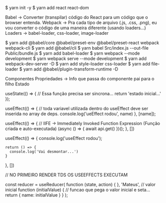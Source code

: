 $ yarn init -y
$ yarn add react react-dom

Babel -> Converter (transpilar) código do React para um código que o browser entenda.
Webpack -> Pra cada tipo de arquivo (.js, .css, .png), eu vou converter o código de uma maneira diferente (usando loaders...)
Loaders -> babel-loader, css-loader, image-loader

$ yarn add @babel/core @babel/preset-env @babel/preset-react webpack webpack-cli
$ yarn add @babel/cli
$ yarn babel Src/index.js --out-file Public/bundle.js
$ yarn add babel-loader
$ yarn webpack --mode development
$ yarn webpack serve --mode development
$ yarn add webpack-dev-server -D
$ yarn add style-loader css-loader
$ yarn add file-loader
$ yarn add @babel/plugin-transform-runtime -D

Componentes
Propriedades -> Info que passa do componente pai para o filho
Estado

useState(() => { // Essa função precisa ser sincrona...
return 'estado inicial...'
});

useEffect(() => { // toda variavel utilizada dentro do useEffect deve ser inserida no array de deps.
console.log('ueEffect rodou', name)
}, [name]);

useEffect(() => {
// IIFE -> Immediately Invoked Function Expression (Função criada e auto-executada)
(async () => {
await api.get()
})();
}, [])

useEffect(() => {
console.log('useEffect rodou');

    return () => {
      console.log('Vai desmontar...')
    }

}, [])

// NO PRIMEIRO RENDER TDS OS USEEFFECTS EXECUTAM

const reducer = useReducer(
function (state, action) { },
'Mateus', // valor inicial
function (initialValue) { // funcao que pega o valor inicial e seta...
return { name: initialValue }
}
);
